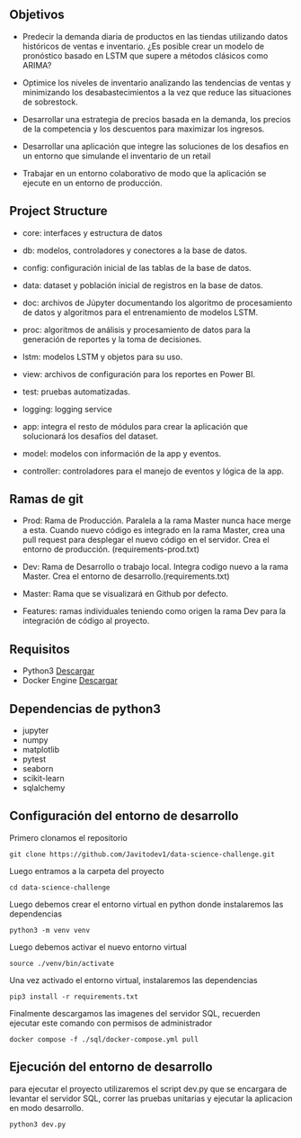 ## Objetivos

- Predecir la demanda diaria de productos en las tiendas utilizando datos históricos de ventas e inventario. ¿Es posible crear un modelo de pronóstico basado en LSTM que supere a métodos clásicos como ARIMA?

- Optimice los niveles de inventario analizando las tendencias de ventas y minimizando los desabastecimientos a la vez que reduce las situaciones de sobrestock.

- Desarrollar una estrategia de precios basada en la demanda, los precios de la competencia y los descuentos para maximizar los ingresos.

- Desarrollar una aplicación que integre las soluciones de los desafios en un entorno que simulande el inventario de un retail

- Trabajar en un entorno colaborativo de modo que la aplicación se ejecute en un entorno de producción.

## Project Structure

- core: interfaces y estructura de datos

- db: modelos, controladores y conectores a la base de datos.

- config: configuración inicial de las tablas de la base de datos.

- data: dataset y población inicial de registros en la base de datos.

- doc: archivos de Júpyter documentando los algoritmo de procesamiento de datos y algoritmos para el entrenamiento de modelos LSTM.

- proc: algoritmos de análisis y procesamiento de datos para la generación de reportes y la toma de decisiones.

- lstm: modelos LSTM y objetos para su uso.

- view: archivos de configuración para los reportes en Power BI.

- test: pruebas automatizadas.

- logging: logging service

- app: integra el resto de módulos para crear la aplicación que solucionará los desafíos del dataset.

- model: modelos con información de la app y eventos.

- controller: controladores para el manejo de eventos y lógica de la app.


## Ramas de git

- Prod: Rama de Producción. Paralela a la rama Master nunca hace merge a esta. Cuando nuevo código es integrado en la rama Master, crea una pull request para desplegar el nuevo código en el servidor. Crea el entorno de producción. (requirements-prod.txt)

- Dev: Rama de Desarrollo o trabajo local. Integra codigo nuevo a la rama Master. Crea el entorno de desarrollo.(requirements.txt)

- Master: Rama que se visualizará en Github por defecto.

- Features: ramas individuales teniendo como origen la rama Dev para la integración de código al proyecto.

## Requisitos

- Python3 [Descargar](https://www.python.org/downloads/)
- Docker Engine [Descargar](https://www.docker.com/products/docker-desktop/)

## Dependencias de python3

- jupyter
- numpy
- matplotlib
- pytest
- seaborn
- scikit-learn
- sqlalchemy

## Configuración del entorno de desarrollo

Primero clonamos el repositorio

`git clone https://github.com/Javitodev1/data-science-challenge.git`

Luego entramos a la carpeta del proyecto

`cd data-science-challenge`

Luego debemos crear el entorno virtual en python donde instalaremos las dependencias

`python3 -m venv venv`

Luego debemos activar el nuevo entorno virtual

`source ./venv/bin/activate`

Una vez activado el entorno virtual, instalaremos las dependencias

`pip3 install -r requirements.txt`

Finalmente descargamos las imagenes del servidor SQL, recuerden ejecutar este comando con permisos de administrador

`docker compose -f ./sql/docker-compose.yml pull`

## Ejecución del entorno de desarrollo

para ejecutar el proyecto utilizaremos el script dev.py que se encargara de levantar el servidor SQL, correr las pruebas unitarias y ejecutar la aplicacion en modo desarrollo.

`python3 dev.py`
